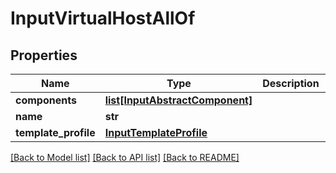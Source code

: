 # InputVirtualHostAllOf

## Properties
Name | Type | Description | Notes
------------ | ------------- | ------------- | -------------
**components** | [**list[InputAbstractComponent]**](InputAbstractComponent.md) |  | [optional] 
**name** | **str** |  | [optional] 
**template_profile** | [**InputTemplateProfile**](InputTemplateProfile.md) |  | [optional] 

[[Back to Model list]](../README.md#documentation-for-models) [[Back to API list]](../README.md#documentation-for-api-endpoints) [[Back to README]](../README.md)


